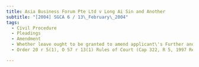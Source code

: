 ```yaml
---
title: Asia Business Forum Pte Ltd v Long Ai Sin and Another 
subtitle: "[2004] SGCA 6 / 13\_February\_2004"
tags:
  - Civil Procedure
  - Pleadings
  - Amendment
  - Whether leave ought to be granted to amend applicant\'s Further and Better Particulars after judgment and after Notice of Appeal lodged to Court of Appeal
  - Order 20 r 5(1), O 57 r 13(1) Rules of Court (Cap 322, R 5, 1997 Rev Ed)

---
```


